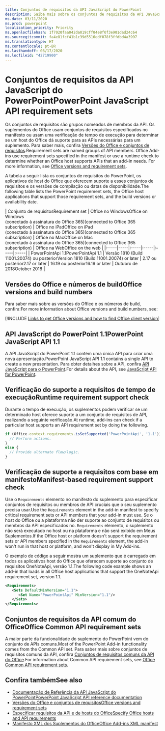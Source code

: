 ```yaml
---
title: Conjuntos de requisitos da API JavaScript do PowerPoint
description: Saiba mais sobre os conjuntos de requisitos da API JavaScript do PowerPoint
ms.date: 03/11/2020
ms.prod: powerpoint
localization_priority: Priority
ms.openlocfilehash: 1f7020faa042da019cff04e8f0f3e901dad24c64
ms.sourcegitcommit: fa4e81fcf41b1c39d5516edf078f3ffdbd4a3997
ms.translationtype: HT
ms.contentlocale: pt-BR
ms.lasthandoff: 03/17/2020
ms.locfileid: "42719900"
---
```

# <a name="powerpoint-javascript-api-requirement-sets"></a><span data-ttu-id="70dfc-103">Conjuntos de requisitos da API JavaScript do PowerPoint</span><span class="sxs-lookup"><span data-stu-id="70dfc-103">PowerPoint JavaScript API requirement sets</span></span>

<span data-ttu-id="70dfc-p101">Os conjuntos de requisitos são grupos nomeados de membros da API. Os suplementos do Office usam conjuntos de requisitos especificados no manifesto ou usam uma verificação de tempo de execução para determinar se um host do Office dá suporte para as APIs necessárias para um suplemento. Para saber mais, confira [Versões do Office e conjuntos de requisitos](../../develop/office-versions-and-requirement-sets.md).</span><span class="sxs-lookup"><span data-stu-id="70dfc-p101">Requirement sets are named groups of API members. Office Add-ins use requirement sets specified in the manifest or use a runtime check to determine whether an Office host supports APIs that an add-in needs. For more information, see [Office versions and requirement sets](../../develop/office-versions-and-requirement-sets.md).</span></span>

<span data-ttu-id="70dfc-107">A tabela a seguir lista os conjuntos de requisitos do PowerPoint, os aplicativos de host do Office que oferecem suporte a esses conjuntos de requisitos e os versões de compilação ou datas de disponibilidade.</span><span class="sxs-lookup"><span data-stu-id="70dfc-107">The following table lists the PowerPoint requirement sets, the Office host applications that support those requirement sets, and the build versions or availability date.</span></span>

|  <span data-ttu-id="70dfc-108">Conjunto de requisitos</span><span class="sxs-lookup"><span data-stu-id="70dfc-108">Requirement set</span></span>  |  <span data-ttu-id="70dfc-109">Office no Windows</span><span class="sxs-lookup"><span data-stu-id="70dfc-109">Office on Windows</span></span><br><span data-ttu-id="70dfc-110">(conectado à assinatura do Office 365)</span><span class="sxs-lookup"><span data-stu-id="70dfc-110">(connected to Office 365 subscription)</span></span>  |  <span data-ttu-id="70dfc-111">Office no iPad</span><span class="sxs-lookup"><span data-stu-id="70dfc-111">Office on iPad</span></span><br><span data-ttu-id="70dfc-112">(conectado à assinatura do Office 365)</span><span class="sxs-lookup"><span data-stu-id="70dfc-112">(connected to Office 365 subscription)</span></span>  |  <span data-ttu-id="70dfc-113">Office no Mac</span><span class="sxs-lookup"><span data-stu-id="70dfc-113">Office on Mac</span></span><br><span data-ttu-id="70dfc-114">(conectado à assinatura do Office 365)</span><span class="sxs-lookup"><span data-stu-id="70dfc-114">(connected to Office 365 subscription)</span></span>  | <span data-ttu-id="70dfc-115">Office na Web</span><span class="sxs-lookup"><span data-stu-id="70dfc-115">Office on the web</span></span> |
|:-----|-----|:-----|:-----|:-----|:-----|
| <span data-ttu-id="70dfc-116">PowerPointApi 1.1</span><span class="sxs-lookup"><span data-stu-id="70dfc-116">PowerPointApi 1.1</span></span> | <span data-ttu-id="70dfc-117">Versão 1810 (Build 11001.20074) ou posterior</span><span class="sxs-lookup"><span data-stu-id="70dfc-117">Version 1810 (Build 11001.20074) or later</span></span> | <span data-ttu-id="70dfc-118">2.17 ou posterior</span><span class="sxs-lookup"><span data-stu-id="70dfc-118">2.17 or later</span></span> | <span data-ttu-id="70dfc-119">16.19 ou posterior</span><span class="sxs-lookup"><span data-stu-id="70dfc-119">16.19 or later</span></span> | <span data-ttu-id="70dfc-120">Outubro de 2018</span><span class="sxs-lookup"><span data-stu-id="70dfc-120">October 2018</span></span> |

## <a name="office-versions-and-build-numbers"></a><span data-ttu-id="70dfc-121">Versões do Office e números de build</span><span class="sxs-lookup"><span data-stu-id="70dfc-121">Office versions and build numbers</span></span>

<span data-ttu-id="70dfc-122">Para saber mais sobre as versões do Office e os números de build, confira:</span><span class="sxs-lookup"><span data-stu-id="70dfc-122">For more information about Office versions and build numbers, see:</span></span>

[!INCLUDE [Links to get Office versions and how to find Office client version](../../includes/links-get-office-versions-builds.md)]

## <a name="powerpoint-javascript-api-11"></a><span data-ttu-id="70dfc-123">API JavaScript do PowerPoint 1.1</span><span class="sxs-lookup"><span data-stu-id="70dfc-123">PowerPoint JavaScript API 1.1</span></span>

<span data-ttu-id="70dfc-124">A API JavaScript do PowerPoint 1.1 contém uma única API para criar uma nova apresentação.</span><span class="sxs-lookup"><span data-stu-id="70dfc-124">PowerPoint JavaScript API 1.1 contains a single API to create a new presentation.</span></span> <span data-ttu-id="70dfc-125">Para obter detalhes sobre a API, confira [API JavaScript para o PowerPoint](../../powerpoint/powerpoint-add-ins.md).</span><span class="sxs-lookup"><span data-stu-id="70dfc-125">For details about the API, see [JavaScript API for PowerPoint](../../powerpoint/powerpoint-add-ins.md).</span></span>

## <a name="runtime-requirement-support-check"></a><span data-ttu-id="70dfc-126">Verificação do suporte a requisitos de tempo de execução</span><span class="sxs-lookup"><span data-stu-id="70dfc-126">Runtime requirement support check</span></span>

<span data-ttu-id="70dfc-127">Durante o tempo de execução, os suplementos podem verificar se um determinado host oferece suporte a um conjunto de requisitos de API, realizando a seguinte verificação.</span><span class="sxs-lookup"><span data-stu-id="70dfc-127">At runtime, add-ins can check if a particular host supports an API requirement set by doing the following.</span></span>

```js
if (Office.context.requirements.isSetSupported('PowerPointApi', '1.1')) {
  // Perform actions.
}
else {
  // Provide alternate flow/logic.
}
```

## <a name="manifest-based-requirement-support-check"></a><span data-ttu-id="70dfc-128">Verificação de suporte a requisitos com base em manifesto</span><span class="sxs-lookup"><span data-stu-id="70dfc-128">Manifest-based requirement support check</span></span>

<span data-ttu-id="70dfc-129">Use o `Requirements` elemento no manifesto do suplemento para especificar conjuntos de requisitos ou membros de API cruciais que o seu suplemento precisa usar.</span><span class="sxs-lookup"><span data-stu-id="70dfc-129">Use the `Requirements` element in the add-in manifest to specify critical requirement sets or API members that your add-in must use.</span></span> <span data-ttu-id="70dfc-130">Se o host do Office ou a plataforma não der suporte ao conjunto de requisitos ou membros da API especificados no. `Requirements` elemento, o suplemento não será executado no host ou na plataforma e não será exibido em Meus Suplementos.</span><span class="sxs-lookup"><span data-stu-id="70dfc-130">If the Office host or platform doesn't support the requirement sets or API members specified in the `Requirements` element, the add-in won't run in that host or platform, and won't display in My Add-ins.</span></span>

<span data-ttu-id="70dfc-131">O exemplo de código a seguir mostra um suplemento que é carregado em todos os aplicativos host do Office que oferecem suporte ao conjunto de requisitos OneNoteApi, versão 1.1.</span><span class="sxs-lookup"><span data-stu-id="70dfc-131">The following code example shows an add-in that loads in all Office host applications that support the OneNoteApi requirement set, version 1.1.</span></span>

```xml
<Requirements>
   <Sets DefaultMinVersion="1.1">
      <Set Name="PowerPointApi" MinVersion="1.1"/>
   </Sets>
</Requirements>
```

## <a name="office-common-api-requirement-sets"></a><span data-ttu-id="70dfc-132">Conjuntos de requisitos da API comum do Office</span><span class="sxs-lookup"><span data-stu-id="70dfc-132">Office Common API requirement sets</span></span>

<span data-ttu-id="70dfc-133">A maior parte da funcionalidade do suplemento do PowerPoint vem do conjunto de APIs comuns.</span><span class="sxs-lookup"><span data-stu-id="70dfc-133">Most of the PowerPoint Add-in functionality comes from the Common API set.</span></span> <span data-ttu-id="70dfc-134">Para saber mais sobre conjuntos de requisitos comuns da API, confira [Conjuntos de requisitos comuns da API do Office](office-add-in-requirement-sets.md).</span><span class="sxs-lookup"><span data-stu-id="70dfc-134">For information about Common API requirement sets, see [Office Common API requirement sets](office-add-in-requirement-sets.md).</span></span>

## <a name="see-also"></a><span data-ttu-id="70dfc-135">Confira também</span><span class="sxs-lookup"><span data-stu-id="70dfc-135">See also</span></span>

- [<span data-ttu-id="70dfc-136">Documentação de Referência da API JavaScript do PowerPoint</span><span class="sxs-lookup"><span data-stu-id="70dfc-136">PowerPoint JavaScript API reference documentation</span></span>](/javascript/api/powerpoint)
- [<span data-ttu-id="70dfc-137">Versões do Office e conjuntos de requisitos</span><span class="sxs-lookup"><span data-stu-id="70dfc-137">Office versions and requirement sets</span></span>](../../develop/office-versions-and-requirement-sets.md)
- [<span data-ttu-id="70dfc-138">Especificar requisitos da API e de hosts do Office</span><span class="sxs-lookup"><span data-stu-id="70dfc-138">Specify Office hosts and API requirements</span></span>](../../develop/specify-office-hosts-and-api-requirements.md)
- [<span data-ttu-id="70dfc-139">Manifesto XML dos Suplementos do Office</span><span class="sxs-lookup"><span data-stu-id="70dfc-139">Office Add-ins XML manifest</span></span>](../../develop/add-in-manifests.md)
